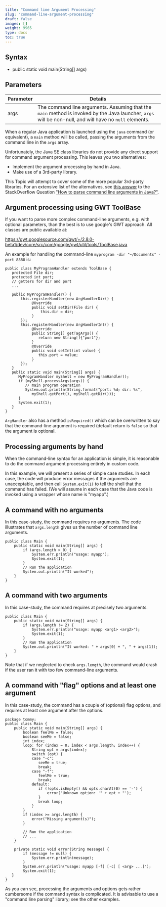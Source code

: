 ```yaml
---
title: "Command line Argument Processing"
slug: "command-line-argument-processing"
draft: false
images: []
weight: 9965
type: docs
toc: true
---
```


## Syntax
- public static void main(String[] args) 

## Parameters
|Parameter|Details|
|---------|-------|
|args|The command line arguments.  Assuming that the `main` method is invoked by the Java launcher, `args` will be non-null, and will have no `null` elements.|

When a regular Java application is launched using the `java` command (or equivalent), a `main` method will be called, passing the arguments from the command line in the `args` array.

Unfortunately, the Java SE class libraries do not provide any direct support for command argument processing. This leaves you two alternatives:

  - Implement the argument processing by hand in Java.
  - Make use of a 3rd-party library.  

This Topic will attempt to cover some of the more popular 3rd-party libraries.  For an extensive list of the alternatives, see [this answer](http://stackoverflow.com/a/7829772/139985) to the StackOverflow Question ["How to parse command line arguments in Java?"](http://stackoverflow.com/a/7829772).

## Argument processing using GWT ToolBase
If you want to parse more complex command-line arguments, e.g. with optional parameters, than the best is to use google's GWT approach.
All classes are public available at:

https://gwt.googlesource.com/gwt/+/2.8.0-beta1/dev/core/src/com/google/gwt/util/tools/ToolBase.java

An example for handling the command-line `myprogram -dir "~/Documents" -port 8888` is:

    public class MyProgramHandler extends ToolBase {
       protected File dir;
       protected int port;
       // getters for dir and port
       ...

       public MyProgramHandler() {
           this.registerHandler(new ArgHandlerDir() {
                @Override
                public void setDir(File dir) {
                    this.dir = dir;
                }
           });
           this.registerHandler(new ArgHandlerInt() {
                @Override
                public String[] getTagArgs() {
                   return new String[]{"port"};
                }
                @Override
                public void setInt(int value) {
                   this.port = value;
                }
           });
       }
       public static void main(String[] args) {
          MyProgramHandler myShell = new MyProgramHandler();
          if (myShell.processArgs(args)) {
             // main program operation
             System.out.println(String.format("port: %d; dir: %s",
                myShell.getPort(), myShell.getDir()));
          }
          System.exit(1);
       }
    }

`ArgHandler` also has a method `isRequired()` which can be overwritten to say that the command-line argument is required (default return is `false` so that the argument is optional.

## Processing arguments by hand
When the command-line syntax for an application is simple, it is reasonable to do the command argument processing entirely in custom code.  

In this example, we will present a series of simple case studies.  In each case, the code will produce error messages if the arguments are unacceptable, and then call `System.exit(1)` to tell the shell that the command has failed.  (We will assume in each case that the Java code is invoked using a wrapper whose name is "myapp".)

A command with no arguments
---------------------------

In this case-study, the command requires no arguments.  The code illustrates that `args.length` gives us the number of command line arguments. 

    public class Main {
        public static void main(String[] args) {
            if (args.length > 0) {
                System.err.println("usage: myapp");
                System.exit(1);
            }
            // Run the application
            System.out.println("It worked");
        }
    }

A command with two arguments
----------------------------

In this case-study, the command requires at precisely two arguments. 

    public class Main {
        public static void main(String[] args) {
            if (args.length != 2) {
                System.err.println("usage: myapp <arg1> <arg2>");
                System.exit(1);
            }
            // Run the application
            System.out.println("It worked: " + args[0] + ", " + args[1]);
        }
    }

Note that if we neglected to check `args.length`, the command would crash if the user ran it with too few command-line arguments.

A command with "flag" options and at least one argument
-------------------------------------------------------

In this case-study, the command has a couple of (optional) flag options, and requires at least one argument after the options. 

    package tommy;
    public class Main {
        public static void main(String[] args) {
            boolean feelMe = false;
            boolean seeMe = false;
            int index;
            loop: for (index = 0; index < args.length; index++) {
                String opt = args[index];
                switch (opt) {
                case "-c":
                   seeMe = true;
                   break;
                case "-f":
                   feelMe = true;
                   break;
                default:
                   if (!opts.isEmpty() && opts.charAt(0) == '-') {
                       error("Unknown option: '" + opt + "');
                   }
                   break loop;
                }
            }
            if (index >= args.length) {
                error("Missing argument(s)");
            }      
            
            // Run the application
            // ...
        }

        private static void error(String message) {
            if (message != null) {
                System.err.println(message);
            }
            System.err.println("usage: myapp [-f] [-c] [ <arg> ...]");
            System.exit(1);
       }
    }

As you can see, processing the arguments and options gets rather cumbersome if the command syntax is complicated.  It is advisable to use a "command line parsing" library; see the other examples.


